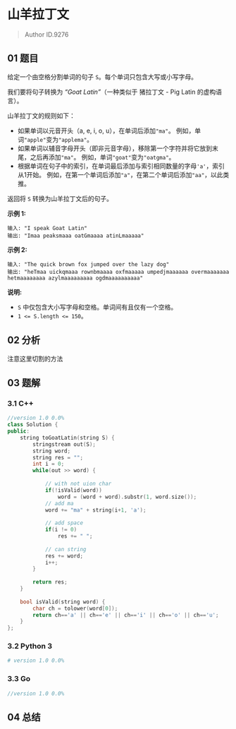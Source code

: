 # 山羊拉丁文
> Author ID.9276

## 01 题目

给定一个由空格分割单词的句子 `S`。每个单词只包含大写或小写字母。

我们要将句子转换为 *“Goat Latin”*（一种类似于 猪拉丁文 - Pig Latin 的虚构语言）。

山羊拉丁文的规则如下：

- 如果单词以元音开头（a, e, i, o, u），在单词后添加`"ma"`。
  例如，单词`"apple"`变为`"applema"`。
- 如果单词以辅音字母开头（即非元音字母），移除第一个字符并将它放到末尾，之后再添加`"ma"`。
  例如，单词`"goat"`变为`"oatgma"`。
- 根据单词在句子中的索引，在单词最后添加与索引相同数量的字母`'a'`，索引从1开始。
  例如，在第一个单词后添加`"a"`，在第二个单词后添加`"aa"`，以此类推。

返回将 `S` 转换为山羊拉丁文后的句子。

**示例 1:**

```
输入: "I speak Goat Latin"
输出: "Imaa peaksmaaa oatGmaaaa atinLmaaaaa"
```

**示例 2:**

```
输入: "The quick brown fox jumped over the lazy dog"
输出: "heTmaa uickqmaaa rownbmaaaa oxfmaaaaa umpedjmaaaaaa overmaaaaaaa hetmaaaaaaaa azylmaaaaaaaaa ogdmaaaaaaaaaa"
```

**说明:**

- `S` 中仅包含大小写字母和空格。单词间有且仅有一个空格。
- `1 <= S.length <= 150`。

## 02 分析

注意这里切割的方法

## 03 题解

### 3.1 C++

```c++
//version 1.0 0.0%
class Solution {
public:
    string toGoatLatin(string S) {
        stringstream out(S);
        string word;
        string res = "";
        int i = 0;
        while(out >> word) {
            
            // with not uion char
            if(!isValid(word))
                word = (word + word).substr(1, word.size());
            // add ma
            word += "ma" + string(i+1, 'a');
            
            // add space
            if(i != 0)
                res += " ";
            
            // can string
            res += word;
            i++;
        }
        
        return res;
    }
    
    bool isValid(string word) {
        char ch = tolower(word[0]);
        return ch=='a' || ch=='e' || ch=='i' || ch=='o' || ch=='u';
    }
};
```

### 3.2 Python 3

```python
# version 1.0 0.0%

```

### 3.3 Go

```Go
//version 1.0 0.0%

```



## 04 总结


